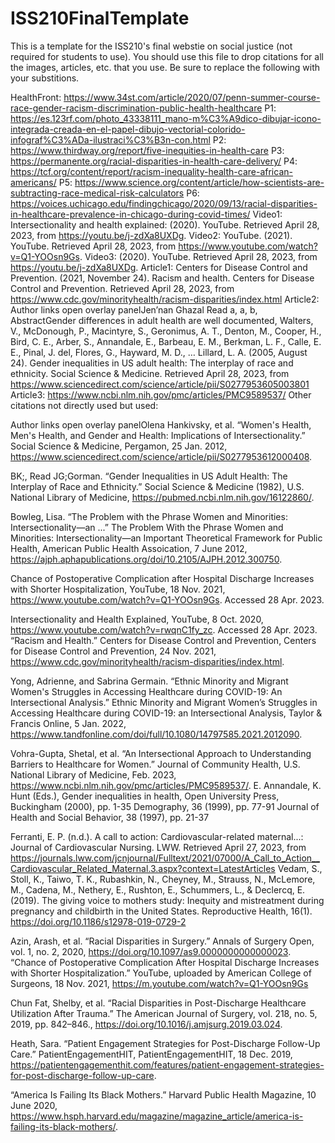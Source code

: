 # ISS210FinalTemplate
This is a template for the ISS210's final webstie on social justice (not required for students to use).
You should use this file to drop citations for all the images, articles, etc. that you use. 
Be sure to replace the following with your substitions.

HealthFront: https://www.34st.com/article/2020/07/penn-summer-course-race-gender-racism-discrimination-public-health-healthcare
P1: https://es.123rf.com/photo_43338111_mano-m%C3%A9dico-dibujar-icono-integrada-creada-en-el-papel-dibujo-vectorial-colorido-infograf%C3%ADa-ilustraci%C3%B3n-con.html
P2: https://www.thirdway.org/report/five-inequities-in-health-care
P3: https://permanente.org/racial-disparities-in-health-care-delivery/
P4: https://tcf.org/content/report/racism-inequality-health-care-african-americans/
P5: https://www.science.org/content/article/how-scientists-are-subtracting-race-medical-risk-calculators
P6: https://voices.uchicago.edu/findingchicago/2020/09/13/racial-disparities-in-healthcare-prevalence-in-chicago-during-covid-times/
Video1: Intersectionality and health explained:  (2020). YouTube. Retrieved April 28, 2023, from https://youtu.be/j-zdXa8UXDg. 
Video2: YouTube. (2021). YouTube. Retrieved April 28, 2023, from https://www.youtube.com/watch?v=Q1-YOOsn9Gs. 
Video3: (2020). YouTube. Retrieved April 28, 2023, from https://youtu.be/j-zdXa8UXDg. 
Article1: Centers for Disease Control and Prevention. (2021, November 24). Racism and health. Centers for Disease Control and Prevention. Retrieved April 28, 2023, from https://www.cdc.gov/minorityhealth/racism-disparities/index.html 
Article2: Author links open overlay panelJen’nan Ghazal Read a, a, b, AbstractGender differences in adult health are well documented, Walters, V., McDonough, P., Macintyre, S., Geronimus, A. T., Denton, M., Cooper, H., Bird, C. E., Arber, S., Annandale, E., Barbeau, E. M., Berkman, L. F., Calle, E. E., Pinal, J. del, Flores, G., Hayward, M. D., … Lillard, L. A. (2005, August 24). Gender inequalities in US adult health: The interplay of race and ethnicity. Social Science &amp; Medicine. Retrieved April 28, 2023, from https://www.sciencedirect.com/science/article/pii/S0277953605003801 
Article3: https://www.ncbi.nlm.nih.gov/pmc/articles/PMC9589537/
Other citations not directly used but used:

Author links open overlay panelOlena Hankivsky, et al. “Women's Health, Men's Health, and Gender and Health: Implications of Intersectionality.” Social Science & Medicine, Pergamon, 25 Jan. 2012, https://www.sciencedirect.com/science/article/pii/S0277953612000408. 

BK;, Read JG;Gorman. “Gender Inequalities in US Adult Health: The Interplay of Race and Ethnicity.” Social Science & Medicine (1982), U.S. National Library of Medicine, https://pubmed.ncbi.nlm.nih.gov/16122860/. 

Bowleg, Lisa. “The Problem with the Phrase Women and Minorities: Intersectionality—an ...” The Problem With the Phrase Women and Minorities: Intersectionality—an Important Theoretical Framework for Public Health, American Public Health Assoication, 7 June 2012, https://ajph.aphapublications.org/doi/10.2105/AJPH.2012.300750. 

Chance of Postoperative Complication after Hospital Discharge Increases with Shorter Hospitalization, YouTube, 18 Nov. 2021, https://www.youtube.com/watch?v=Q1-YOOsn9Gs. Accessed 28 Apr. 2023. 

Intersectionality and Health Explained, YouTube, 8 Oct. 2020, https://www.youtube.com/watch?v=rwqnC1fy_zc. Accessed 28 Apr. 2023. 
“Racism and Health.” Centers for Disease Control and Prevention, Centers for Disease Control and Prevention, 24 Nov. 2021, https://www.cdc.gov/minorityhealth/racism-disparities/index.html. 

Yong, Adrienne, and Sabrina Germain. “Ethnic Minority and Migrant Women's Struggles in Accessing Healthcare during COVID-19: An Intersectional Analysis.” Ethnic Minority and Migrant Women’s Struggles in Accessing Healthcare during COVID-19: an Intersectional Analysis, Taylor & Francis Online, 5 Jan. 2022, https://www.tandfonline.com/doi/full/10.1080/14797585.2021.2012090. 

Vohra-Gupta, Shetal, et al. “An Intersectional Approach to Understanding Barriers to Healthcare for Women.” Journal of Community Health, U.S. National Library of Medicine, Feb. 2023, https://www.ncbi.nlm.nih.gov/pmc/articles/PMC9589537/. 
E. Annandale, K. Hunt (Eds.), Gender inequalities in health, Open University Press, Buckingham (2000), pp. 1-35
Demography, 36 (1999), pp. 77-91
Journal of Health and Social Behavior, 38 (1997), pp. 21-37

Ferranti, E. P. (n.d.). A call to action: Cardiovascular-related maternal...: Journal of Cardiovascular Nursing. LWW. Retrieved April 27, 2023, from https://journals.lww.com/jcnjournal/Fulltext/2021/07000/A_Call_to_Action__Cardiovascular_Related_Maternal.3.aspx?context=LatestArticles 
Vedam, S., Stoll, K., Taiwo, T. K., Rubashkin, N., Cheyney, M., Strauss, N., McLemore, M., Cadena, M., Nethery, E., Rushton, E., Schummers, L., & Declercq, E. (2019). The giving voice to mothers study: Inequity and mistreatment during pregnancy and childbirth in the United States. Reproductive Health, 16(1). https://doi.org/10.1186/s12978-019-0729-2 

Azin, Arash, et al. “Racial Disparities in Surgery.” Annals of Surgery Open, vol. 1, no. 2, 2020, https://doi.org/10.1097/as9.0000000000000023.
“Chance of Postoperative Complication After Hospital Discharge Increases with Shorter Hospitalization.” YouTube, uploaded by American College of Surgeons, 18 Nov. 2021,  https://m.youtube.com/watch?v=Q1-YOOsn9Gs

Chun Fat, Shelby, et al. “Racial Disparities in Post-Discharge Healthcare Utilization After Trauma.” The American Journal of Surgery, vol. 218, no. 5, 2019, pp. 842–846., https://doi.org/10.1016/j.amjsurg.2019.03.024.

Heath, Sara. “Patient Engagement Strategies for Post-Discharge Follow-Up Care.” PatientEngagementHIT, PatientEngagementHIT, 18 Dec. 2019, https://patientengagementhit.com/features/patient-engagement-strategies-for-post-discharge-follow-up-care. 

“America Is Failing Its Black Mothers.” Harvard Public Health Magazine, 10 June 2020, https://www.hsph.harvard.edu/magazine/magazine_article/america-is-failing-its-black-mothers/. 





